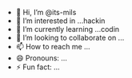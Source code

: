 - 👋 Hi, I’m @its-mils
- 👀 I’m interested in ...hackin
- 🌱 I’m currently learning ...codin
- 💞️ I’m looking to collaborate on ...
- 📫 How to reach me ...
- 😄 Pronouns: ...
- ⚡ Fun fact: ...

<!---
its-mils/its-mils is a ✨ special ✨ repository because its `README.md` (this file) appears on your GitHub profile.
You can click the Preview link to take a look at your changes.
--->
